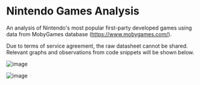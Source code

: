 # Nintendo Games Analysis
An analysis of Nintendo's most popular first-party developed games using data from MobyGames database (https://www.mobygames.com/).

Due to terms of service agreement, the raw datasheet cannot be shared. Relevant graphs and observations from code snippets will be shown below.

![image](https://github.com/user-attachments/assets/4bc9cea7-5011-4108-8586-66cb0ab4c736)

![image](https://github.com/user-attachments/assets/7b9603a5-6f7e-426c-b458-6dc6fe08b98b)
